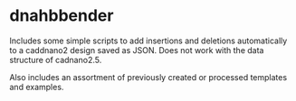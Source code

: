 # dnahbbender

Includes some simple scripts to add insertions and deletions automatically to a caddnano2 design saved as JSON. Does not work with the data structure of cadnano2.5.

Also includes an assortment of previously created or processed templates and examples.
